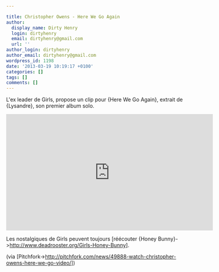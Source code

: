 ```yaml
---

title: Christopher Owens - Here We Go Again
author:
  display_name: Dirty Henry
  login: dirtyhenry
  email: dirtyhenry@gmail.com
  url: ''
author_login: dirtyhenry
author_email: dirtyhenry@gmail.com
wordpress_id: 1198
date: '2013-03-19 10:19:17 +0100'
categories: []
tags: []
comments: []
---
```

L'ex leader de Girls, propose un clip pour {Here We Go Again}, extrait de {Lysandre}, son premier album solo.

<iframe width="560" height="315" src="http://www.youtube.com/embed/QWba2_HxpjQ" frameborder="0" allowfullscreen></iframe>

Les nostalgiques de Girls peuvent toujours [réécouter {Honey Bunny}->http://www.deadrooster.org/Girls-Honey-Bunny].

(via [Pitchfork->http://pitchfork.com/news/49888-watch-christopher-owens-here-we-go-video/])
